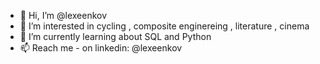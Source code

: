 - 👋 Hi, I’m @lexeenkov
- 👀 I’m interested in cycling , composite enginereing , literature , cinema
- 🌱 I’m currently learning about SQL and Python
- 📫 Reach me - on linkedin: @lexeenkov

<!---
lexeenkov/lexeenkov is a ✨ special ✨ repository because its `README.md` (this file) appears on your GitHub profile.
You can click the Preview link to take a look at your changes.
--->

